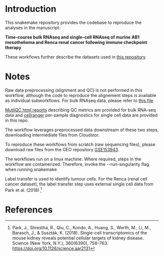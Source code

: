 # Introduction 

This snakemake repository provides the codebase to reproduce the analyses in the manuscript:

**Time-course bulk RNAseq and single-cell RNAseq of murine AB1 mesothelioma and Renca renal cancer following immune checkpoint therapy**

These workflows further describe the datasets used in [this repository](https://github.com/wlchin/IFNsignalling).  

# Notes

Raw data preprocessing (alignment and QC) is not performed in this workflow, although the code to reproduce the alignement steps is available as individual subworkflows. For bulk RNAseq data, please refer to [this file](bulk_data/subworkflows/Alignment_and_DE)

[MutliQC html reports](https://multiqc.info/) describing QC metrics are provided for bulk RNA-seq data and [cellranger](https://support.10xgenomics.com/single-cell-gene-expression/software/pipelines/latest/what-is-cell-ranger) per-sample diagnostics for single cell data are provided in this repo. 

The workflow leverages preprocessed data downstream of these two steps, downloading intermediate files from Cloudstor. 

To reproduce these workflows from scratch (raw sequencing files), please download raw files from the GEO repository [GSE153943](https://www.ncbi.nlm.nih.gov/geo/query/acc.cgi?acc=GSE153942).

The workflows run on a linux machine. Where required, steps in the workflow are containerized. Therefore, invoke the --run-singularity flag when running snakemake. 

Label transfer is used to identify tumour cells. For the Renca (renal cell cancer dataset), the label transfer step uses external single cell data from Park et al. (2018) [^1]

# References

[^1]: Park, J., Shrestha, R., Qiu, C., Kondo, A., Huang, S., Werth, M., Li, M., Barasch, J., & Suszták, K. (2018). Single-cell transcriptomics of the mouse kidney reveals potential cellular targets of kidney disease. Science (New York, N.Y.), 360(6390), 758–763. https://doi.org/10.1126/science.aar2131

